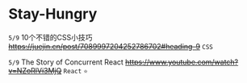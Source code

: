 # Stay-Hungry

`5/9`  10个不错的CSS小技巧 ~~https://juejin.cn/post/7089997204252786702#heading-9~~  `CSS` 

`5/9`  The Story of Concurrent React ~~https://www.youtube.com/watch?v=NZoRlVi3MjQ~~ `React`  `⭐` 
